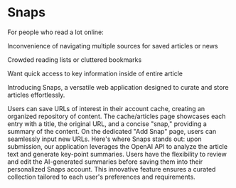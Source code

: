 # Snaps


For people who read a lot online:

Inconvenience of navigating multiple sources for saved articles or news

Crowded reading lists or cluttered bookmarks

Want quick access to key information inside of entire article


Introducing Snaps, a versatile web application designed to curate and store articles effortlessly. 

Users can save URLs of interest in their account cache, creating an organized repository of content. The cache/articles page showcases each entry with a title, the original URL, and a concise "snap," providing a summary of the content. On the dedicated "Add Snap" page, users can seamlessly input new URLs. Here's where Snaps stands out: upon submission, our application leverages the OpenAI API to analyze the article text and generate key-point summaries. Users have the flexibility to review and edit the AI-generated summaries before saving them into their personalized Snaps account. This innovative feature ensures a curated collection tailored to each user's preferences and requirements.
